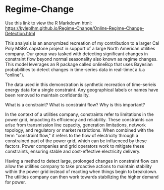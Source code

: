 # Regime-Change

Use this link to view the R Markdown html: https://kyleplhm.github.io/Regime-Change/Online-Regime-Change-Detection.html

This analysis is an anonymized recreation of my contribution to a larger Cal Poly MSBA capstone project in support of a large North American utilities company. Our group was tasked with detecting significant changes in constraint flow beyond normal seasonality also known as regime changes. This model leverages an R package called onlineBcp that uses Bayesian probabilities to detect changes in time-series data in real-time( a.k.a "online").

The data used in this demonstration is synthetic recreation of time-serieis energy data for a single constraint. Any geographical labels or names have been removed to maintain confidentiality.

What is a constraint? What is constraint flow? Why is this important?

In the context of a utilities company, constraints refer to limitations in the power grid, impacting its efficiency and reliability. These constraints can arise from transmission line capacity, generation limitations, network topology, and regulatory or market restrictions. When combined with the term "constraint flow," it refers to the flow of electricity through a constrained part of the power grid, which can be influenced by these factors. Power companies and grid operators work to mitigate these constraints, ensuring stable and cost-effective electricity delivery.

Having a method to detect large, prolonged changes in constraint flow can allow the utilities company to take proactive actions to maintain stability within the power grid instead of reacting when things begin to breakdown. The utilities company can then work towards stabilizing the higher demand for power.
